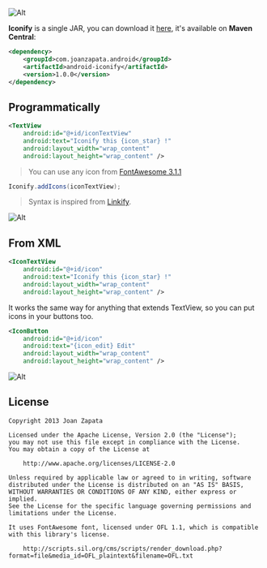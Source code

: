 ![Alt](https://raw.github.com/JoanZapata/android-iconify/master/screenshot.png)

**Iconify** is a single JAR, you can download it [here](#), it's available on **Maven Central**:

```xml
<dependency>
    <groupId>com.joanzapata.android</groupId>
    <artifactId>android-iconify</artifactId>
    <version>1.0.0</version>
</dependency>
```

## Programmatically

```xml
<TextView
    android:id="@+id/iconTextView"
    android:text="Iconify this {icon_star} !"
    android:layout_width="wrap_content"
    android:layout_height="wrap_content" />
```

> You can use any icon from [FontAwesome 3.1.1](http://fortawesome.github.io/Font-Awesome/icons/)

```java
Iconify.addIcons(iconTextView);
```

> Syntax is inspired from [Linkify](http://developer.android.com/reference/android/text/util/Linkify.html).

![Alt](https://raw.github.com/JoanZapata/android-iconify/master/iconify-this.png)


## From XML

```xml
<IconTextView
    android:id="@+id/icon"
    android:text="Iconify this {icon_star} !"
    android:layout_width="wrap_content"
    android:layout_height="wrap_content" />
```

It works the same way for anything that extends TextView, so you can put icons in your buttons too.

```xml
<IconButton
    android:id="@+id/icon"
    android:text="{icon_edit} Edit"
    android:layout_width="wrap_content"
    android:layout_height="wrap_content" />
```

![Alt](https://raw.github.com/JoanZapata/android-iconify/master/edit.png)

## License

```
Copyright 2013 Joan Zapata

Licensed under the Apache License, Version 2.0 (the "License");
you may not use this file except in compliance with the License.
You may obtain a copy of the License at

    http://www.apache.org/licenses/LICENSE-2.0

Unless required by applicable law or agreed to in writing, software
distributed under the License is distributed on an "AS IS" BASIS,
WITHOUT WARRANTIES OR CONDITIONS OF ANY KIND, either express or implied.
See the License for the specific language governing permissions and
limitations under the License.

It uses FontAwesome font, licensed under OFL 1.1, which is compatible
with this library's license.

    http://scripts.sil.org/cms/scripts/render_download.php?format=file&media_id=OFL_plaintext&filename=OFL.txt
    
```
